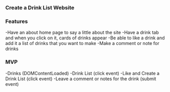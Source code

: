 ### Create a Drink List Website

### Features
-Have an about home page to say a little about the site
-Have a drink tab and when you click on it, cards of drinks appear
-Be able to like a drink and add it a list of drinks that you want to make
-Make a comment or note for drinks


### MVP
-Drinks (DOMContentLoaded)
-Drink List (click event)
-Like and Create a Drink List (click event)
-Leave a comment or notes for the drink (submit event)


